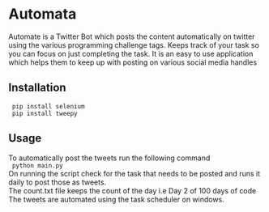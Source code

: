# Automata
Automate is a Twitter Bot which posts the content automatically on twitter using the various programming challenge tags. Keeps track of your task so you can focus on just completing the task. It is an easy to use application which helps them to keep up with posting on various social media handles

## Installation<br/>
``` pip install selenium```<br/>
``` pip install tweepy```<br/>

## Usage<br/>
To automatically post the tweets run the following command<br/>
``` python main.py```<br/>
On running the script check for the task that needs to be posted and runs it daily to post those as tweets.<br/>
The count.txt file keeps the count of the day i.e Day 2 of 100 days of code<br/>
The tweets are automated using the task scheduler on windows.



